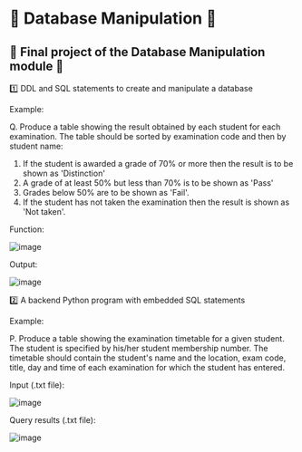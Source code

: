 # :star2: Database Manipulation :star2: #
## :minidisc: Final project of the Database Manipulation module :minidisc: ##

:one: DDL and SQL statements to create and manipulate a database

Example:

Q. Produce a table showing the result obtained by each student for each examination. The table should be
sorted by examination code and then by student name:

1. If the student is awarded a grade of 70% or more then the result is to be shown as 'Distinction'
2. A grade of at least 50% but less than 70% is to be shown as 'Pass' 
3. Grades below 50% are to be shown as 'Fail'. 
4. If the student has not taken the examination then the result is shown as 'Not taken'.

Function:

![image](https://user-images.githubusercontent.com/100490285/178075983-aac1637a-d9da-40b8-94b0-06cd9634ee8d.png)

Output:

![image](https://user-images.githubusercontent.com/100490285/178075991-a16cb422-93c8-4d8d-93e5-f5d96a1fe6a6.png)

:two: A backend Python program with embedded SQL statements

Example:

P. Produce a table showing the examination timetable for a given student. The student is specified by his/her student membership number. The timetable should contain the student's name and the location, exam code, title, day and time of each examination for which the student has entered.

Input (.txt file):

![image](https://user-images.githubusercontent.com/100490285/178076898-f33bdf9a-117f-4efc-bbfd-2d6318d6ab63.png)

Query results (.txt file):

![image](https://user-images.githubusercontent.com/100490285/178076925-615f287b-dd09-45b5-b62c-92c91244813a.png)
